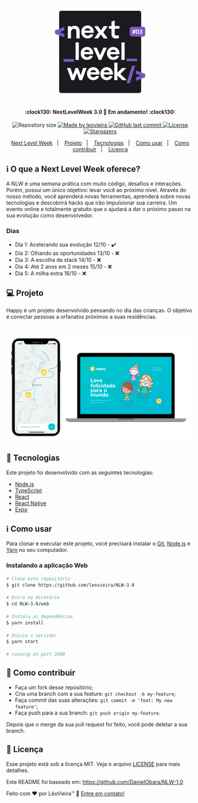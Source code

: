 <h1 align="center">
  <img alt="NextLevelWeek" title="#NextLevelWeek" src=".github/logo.png" width="250px" />
</h1>

<h4 align="center">
  :clock130:  NextLevelWeek 3.0 🚀 Em andamento! :clock130:
</h4>

<p align="center">
  <img alt="Repository size" src="https://img.shields.io/github/repo-size/leovieira/NLW-3.0?style=flat&color=7159c1&labelColor=000000" />
  <a href="https://www.leovieira.dev">
    <img alt="Made by leovieira" src="https://img.shields.io/static/v1?label=made%20by&message=leovieira&style=flat&color=7159c1&labelColor=000000" />
  </a>
  <a href="https://github.com/leovieira/NLW-3.0/commits/master">
    <img alt="GitHub last commit" src="https://img.shields.io/github/last-commit/leovieira/NLW-3.0?style=flat&color=7159c1&labelColor=000000" />
  </a>
  <a href="https://github.com/leovieira/NLW-3.0/blob/master/LICENSE">
    <img alt="License" src="https://img.shields.io/static/v1?label=license&message=MIT&style=flat&color=7159c1&labelColor=000000" />
  </a>
  <a href="https://github.com/leovieira/NLW-3.0/stargazers">
    <img alt="Stargazers" src="https://img.shields.io/github/stars/leovieira/NLW-3.0?style=flat&logo=github&color=7159c1&labelColor=000000" />
  </a>
</p>

<p align="center">
  <a href="#information_source-o-que-a-next-level-week-oferece">Next Level Week</a>&nbsp;&nbsp;&nbsp;|&nbsp;&nbsp;&nbsp;
  <a href="#-projeto">Projeto</a>&nbsp;&nbsp;&nbsp;|&nbsp;&nbsp;&nbsp;
  <a href="#rocket-tecnologias">Tecnologias</a>&nbsp;&nbsp;&nbsp;|&nbsp;&nbsp;&nbsp;
  <a href="#information_source-como-usar">Como usar</a>&nbsp;&nbsp;&nbsp;|&nbsp;&nbsp;&nbsp;
  <a href="#-como-contribuir">Como contribuir</a>&nbsp;&nbsp;&nbsp;|&nbsp;&nbsp;&nbsp;
  <a href="#memo-licença">Licença</a>
</p>

## :information_source: O que a Next Level Week oferece?

A NLW é uma semana prática com muito código, desafios e interações. Porém, possui um único objetivo: levar você ao próximo nível.
Através do nosso método, você aprenderá novas ferramentas, aprenderá sobre novas tecnologias e descobrirá hacks que irão impulsionar sua carreira.
Um evento online e totalmente gratuito que o ajudará a dar o próximo passo na sua evolução como desenvolvedor.

### Dias

- Dia 1: Acelerando sua evolução 12/10 - :heavy_check_mark:
- Dia 2: Olhando as oportunidades 13/10 - :x:
- Dia 3: A escolha da stack 14/10 - :x:
- Dia 4: Até 2 anos em 2 meses 15/10 - :x:
- Dia 5: A milha extra 16/10 - :x:

## 💻 Projeto

Happy é um projeto desenvolvido pensando no dia das crianças. O objetivo é conectar pessoas a orfanatos próximos a suas residências.

<h1 align="center">
  <img alt="Happy" title="Happy" src=".github/capa.png" width="500px" />
</h1>

## :rocket: Tecnologias

Este projeto foi desenvolvido com as seguintes tecnologias:

- [Node.js][nodejs]
- [TypeScript][typescript]
- [React][reactjs]
- [React Native][rn]
- [Expo][expo]

## :information_source: Como usar

Para clonar e executar este projeto, você precisará instalar o [Git](https://git-scm.com), [Node.js][nodejs] e [Yarn][yarn] no seu computador.

### Instalando a aplicação Web

```bash
# Clona este repositório
$ git clone https://github.com/leovieira/NLW-3.0

# Entra no diretório
$ cd NLW-3.0/web

# Instala as dependências
$ yarn install

# Inicia o servidor
$ yarn start

# running on port 3000
```

## 🤔 Como contribuir

- Faça um fork desse repositório;
- Cria uma branch com a sua feature: `git checkout -b my-feature`;
- Faça commit das suas alterações: `git commit -m 'feat: My new feature'`;
- Faça push para a sua branch: `git push origin my-feature`.

Depois que o merge da sua pull request for feito, você pode deletar a sua branch.

## :memo: Licença

Esse projeto está sob a licença MIT. Veja o arquivo [LICENSE](https://github.com/leovieira/NLW-3.0/blob/master/LICENSE) para mais detalhes.

Este README foi baseado em: https://github.com/DanielObara/NLW-1.0

Feito com ❤️ por LéoVieira™ :wave: [Entre em contato!](https://www.leovieira.dev)

[nodejs]: https://nodejs.org/
[typescript]: https://www.typescriptlang.org/
[expo]: https://expo.io/
[reactjs]: https://reactjs.org
[rn]: https://facebook.github.io/react-native/
[yarn]: https://yarnpkg.com/
